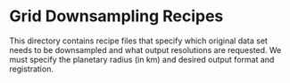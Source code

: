 # Grid Downsampling Recipes

This directory contains recipe files that specify which original data
set needs to be downsampled and what output resolutions are requested.
We must specify the planetary radius (in km) and desired output format
and registration.